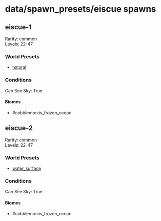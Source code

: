 # data/spawn_presets/eiscue spawns  
  
## eiscue-1  
Rarity: common  
Levels: 22-47  
  
### World Presets  
* [natural](/data/spawn_data/natural.md)  
  
### Conditions  
Can See Sky: True  
  
#### Biomes  
  * #cobblemon:is_frozen_ocean
  
  
## eiscue-2  
Rarity: common  
Levels: 22-47  
  
### World Presets  
* [water_surface](/data/spawn_data/water_surface.md)  
  
### Conditions  
Can See Sky: True  
  
#### Biomes  
  * #cobblemon:is_frozen_ocean
  
